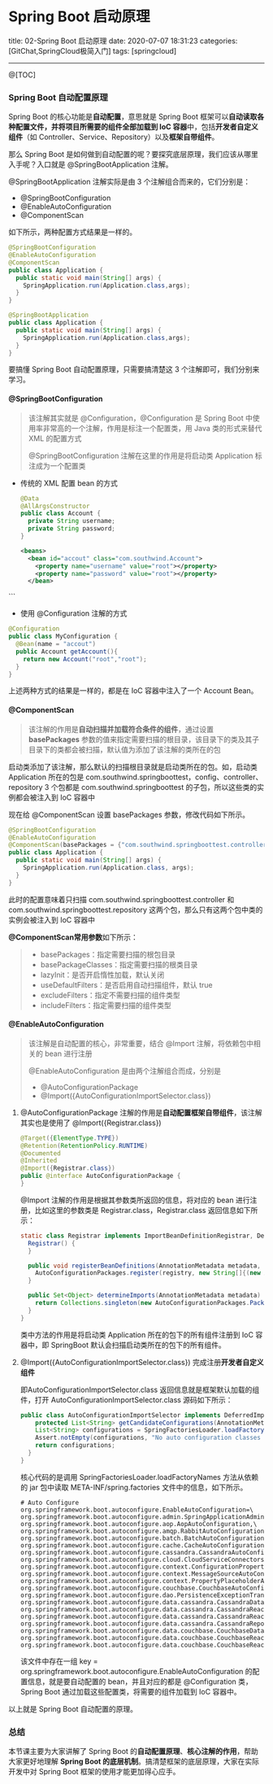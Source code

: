 # Spring Boot 启动原理

title: 02-Spring Boot 启动原理
date: 2020-07-07 18:31:23
categories: [GitChat,SpringCloud极简入门]
tags: [springcloud]

---

@[TOC]

### Spring Boot 自动配置原理

 Spring Boot 的核心功能是**自动配置**，意思就是 Spring Boot 框架可以**自动读取各种配置文件，并将项目所需要的组件全部加载到 IoC 容器**中，包括**开发者自定义组件**（如 Controller、Service、Repository）以及**框架自带组件**。

那么 Spring Boot 是如何做到自动配置的呢？要探究底层原理，我们应该从哪里入手呢？入口就是 @SpringBootApplication 注解。

@SpringBootApplication 注解实际是由 3 个注解组合而来的，它们分别是：

- @SpringBootConfiguration
- @EnableAutoConfiguration
- @ComponentScan

如下所示，两种配置方式结果是一样的。

```java
@SpringBootConfiguration
@EnableAutoConfiguration
@ComponentScan
public class Application {
  public static void main(String[] args) {
    SpringApplication.run(Application.class,args);
  }
}
```

```java
@SpringBootApplication
public class Application {
  public static void main(String[] args) {
    SpringApplication.run(Application.class,args);
  }
}
```


要搞懂 Spring Boot 自动配置原理，只需要搞清楚这 3 个注解即可，我们分别来学习。

#### @SpringBootConfiguration

> 该注解其实就是 @Configuration，@Configuration 是 Spring Boot 中使用率非常高的一个注解，作用是标注一个配置类，用 Java 类的形式来替代 XML 的配置方式
>
> @SpringBootConfiguration 注解在这里的作用是将启动类 Application 标注成为一个配置类
- 传统的 XML 配置 bean 的方式

  ```java
  @Data
  @AllArgsConstructor
  public class Account {    
    private String username;    
    private String password;
  }
  ```
  
  ```xml
  <beans>
    <bean id="accout" class="com.southwind.Account">
      <property name="username" value="root"></property>
      <property name="password" value="root"></property>
    </bean>
</beans>
  ```

-   使用 @Configuration 注解的方式

  ```java
  @Configuration
  public class MyConfiguration {
    @Bean(name = "accout")    
    public Account getAccount(){        
      return new Account("root","root");    
    }
  }
  ```

上述两种方式的结果是一样的，都是在 IoC 容器中注入了一个 Account Bean。

#### @ComponentScan

> 该注解的作用是**自动扫描并加载符合条件的组件**，通过设置 **basePackages** 参数的值来指定需要扫描的根目录，该目录下的类及其子目录下的类都会被扫描，默认值为添加了该注解的类所在的包

启动类添加了该注解，那么默认的扫描根目录就是启动类所在的包。如，启动类 Application 所在的包是 com.southwind.springboottest，config、controller、repository 3 个包都是 com.southwind.springboottest 的子包，所以这些类的实例都会被注入到 IoC 容器中

现在给 @ComponentScan 设置 basePackages 参数，修改代码如下所示。

```java
@SpringBootConfiguration
@EnableAutoConfiguration
@ComponentScan(basePackages = {"com.southwind.springboottest.controller","com.southwind.springboottest.repository"})
public class Application {
  public static void main(String[] args) {
    SpringApplication.run(Application.class, args);
  }
}
```

此时的配置意味着只扫描 com.southwind.springboottest.controller 和 com.southwind.springboottest.repository 这两个包，那么只有这两个包中类的实例会被注入到 IoC 容器中

**@ComponentScan常用参数**如下所示：

> - basePackages：指定需要扫描的根包目录
> - basePackageClasses：指定需要扫描的根类目录
> - lazyInit：是否开启惰性加载，默认关闭
> - useDefaultFilters：是否启用自动扫描组件，默认 true
> - excludeFilters：指定不需要扫描的组件类型
> - includeFilters：指定需要扫描的组件类型

#### @EnableAutoConfiguration

> 该注解是自动配置的核心，非常重要，结合 @Import 注解，将依赖包中相关的 bean 进行注册
>
> @EnableAutoConfiguration 是由两个注解组合而成，分别是
>
> - @AutoConfigurationPackage
>- @Import({AutoConfigurationImportSelector.class})

1. @AutoConfigurationPackage 注解的作用是**自动配置框架自带组件**，该注解其实也是使用了 @Import({Registrar.class})

   ```java
   @Target({ElementType.TYPE})
   @Retention(RetentionPolicy.RUNTIME)
   @Documented
   @Inherited
   @Import({Registrar.class})
   public @interface AutoConfigurationPackage {
   }
   ```

   @Import 注解的作用是根据其参数类所返回的信息，将对应的 bean 进行注册，比如这里的参数类是 Registrar.class，Registrar.class 返回信息如下所示：

   ```java
   static class Registrar implements ImportBeanDefinitionRegistrar, DeterminableImports {
     Registrar() {
     }
   
     public void registerBeanDefinitions(AnnotationMetadata metadata, BeanDefinitionRegistry registry) {
       AutoConfigurationPackages.register(registry, new String[]{(new AutoConfigurationPackages.PackageImport(metadata)).getPackageName()});
     }
   
     public Set<Object> determineImports(AnnotationMetadata metadata) {
       return Collections.singleton(new AutoConfigurationPackages.PackageImport(metadata));
     }
   }
   ```

   类中方法的作用是将启动类 Application 所在的包下的所有组件注册到 IoC 容器中，即 SpringBoot 默认会扫描启动类所在的包下的所有组件。

2. @Import({AutoConfigurationImportSelector.class}) 完成注册**开发者自定义组件**

   即AutoConfigurationImportSelector.class 返回信息就是框架默认加载的组件，打开 AutoConfigurationImportSelector.class 源码如下所示：

   ```java
   public class AutoConfigurationImportSelector implements DeferredImportSelector, BeanClassLoaderAware, ResourceLoaderAware, BeanFactoryAware, EnvironmentAware, Ordered {
       protected List<String> getCandidateConfigurations(AnnotationMetadata metadata, AnnotationAttributes attributes) {
       List<String> configurations = SpringFactoriesLoader.loadFactoryNames(this.getSpringFactoriesLoaderFactoryClass(), this.getBeanClassLoader());
       Assert.notEmpty(configurations, "No auto configuration classes found in META-INF/spring.factories. If you are using a custom packaging, make sure that file is correct.");
       return configurations;
     }
   }
   ```

   核心代码的是调用 SpringFactoriesLoader.loadFactoryNames 方法从依赖的 jar 包中读取 META-INF/spring.factories 文件中的信息，如下所示。

   ```properties
   # Auto Configure
   org.springframework.boot.autoconfigure.EnableAutoConfiguration=\
   org.springframework.boot.autoconfigure.admin.SpringApplicationAdminJmxAutoConfiguration,\
   org.springframework.boot.autoconfigure.aop.AopAutoConfiguration,\
   org.springframework.boot.autoconfigure.amqp.RabbitAutoConfiguration,\
   org.springframework.boot.autoconfigure.batch.BatchAutoConfiguration,\
   org.springframework.boot.autoconfigure.cache.CacheAutoConfiguration,\
   org.springframework.boot.autoconfigure.cassandra.CassandraAutoConfiguration,\
   org.springframework.boot.autoconfigure.cloud.CloudServiceConnectorsAutoConfiguration,\
   org.springframework.boot.autoconfigure.context.ConfigurationPropertiesAutoConfiguration,\
   org.springframework.boot.autoconfigure.context.MessageSourceAutoConfiguration,\
   org.springframework.boot.autoconfigure.context.PropertyPlaceholderAutoConfiguration,\
   org.springframework.boot.autoconfigure.couchbase.CouchbaseAutoConfiguration,\
   org.springframework.boot.autoconfigure.dao.PersistenceExceptionTranslationAutoConfiguration,\
   org.springframework.boot.autoconfigure.data.cassandra.CassandraDataAutoConfiguration,\
   org.springframework.boot.autoconfigure.data.cassandra.CassandraReactiveDataAutoConfiguration,\
   org.springframework.boot.autoconfigure.data.cassandra.CassandraReactiveRepositoriesAutoConfiguration,\
   org.springframework.boot.autoconfigure.data.cassandra.CassandraRepositoriesAutoConfiguration,\
   org.springframework.boot.autoconfigure.data.couchbase.CouchbaseDataAutoConfiguration,\
   org.springframework.boot.autoconfigure.data.couchbase.CouchbaseReactiveDataAutoConfiguration,\
   org.springframework.boot.autoconfigure.data.couchbase.CouchbaseReactiveRepositoriesAutoConfiguration
   ```

   该文件中存在一组 key = org.springframework.boot.autoconfigure.EnableAutoConfiguration 的配置信息，就是要自动配置的 bean，并且对应的都是 @Configuration 类，Spring Boot 通过加载这些配置类，将需要的组件加载到 IoC 容器中。

以上就是 Spring Boot 自动配置的原理。

### 总结
本节课主要为大家讲解了 Spring Boot 的**自动配置原理**、**核心注解的作用**，帮助大家更好地理解 **Spring Boot 的底层机制**。搞清楚框架的底层原理，大家在实际开发中对 Spring Boot 框架的使用才能更加得心应手。